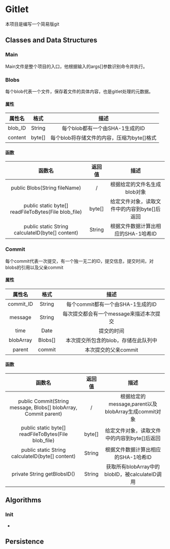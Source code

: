 # Gitlet
本项目是编写一个简易版git

## Classes and Data Structures
### Main
Main文件是整个项目的入口，他根据输入的args[]参数识别命令并执行。

### Blobs

每个blob代表一个文件，保存着文件的具体内容，也是gitlet处理的元数据。

#### 属性

| 属性名  |  格式  |                    描述                    |
| :-----: | :----: | :----------------------------------------: |
| blob_ID | String |      每个blob都有一个由SHA-1生成的ID       |
| content | byte[] | 每个blob将存储文件的内容，压缩为byte[]格式 |

#### 函数

|                        函数名                        | 返回值 |                     描述                     |
| :--------------------------------------------------: | :----: | :------------------------------------------: |
|            public Blobs(String fileName)             |   /    |         根据给定的文件名生成blob对象         |
| public static byte[] readFileToBytes(File blob_file) | byte[] | 给定文件对象，读取文件中的内容到byte[]后返回 |
|   public static String calculateID(byte[] content)   | String |     根据文件数据计算出相应的SHA-1哈希ID      |



### Commit

每个commit代表一次提交，有一个独一无二的ID，提交信息，提交时间，对blobs的引用以及父亲commit

#### 属性

|  属性名   |  格式   |                  描述                   |
| :-------: | :-----: | :-------------------------------------: |
| commit_ID | String  |    每个commit都有一个由SHA-1生成的ID    |
|  message  | String  | 每次提交都会有一个message来描述本次提交 |
|   time    |  Date   |               提交的时间                |
| blobArray | Blobs[] |  本次提交所包含的blob，存储在此队列中   |
|  parent   | commit  |          本次提交的父亲commit           |

#### 函数

|                            函数名                            | 返回值 |                        描述                         |
| :----------------------------------------------------------: | :----: | :-------------------------------------------------: |
| public Commit(String message, Blobs[] blobArray, Commit parent) |   /    | 根据给定的message,parent以及blobArray生成commit对象 |
|     public static byte[] readFileToBytes(File blob_file)     | byte[] |    给定文件对象，读取文件中的内容到byte[]后返回     |
|       public static String calculateID(byte[] content)       | String |         根据文件数据计算出相应的SHA-1哈希ID         |
|                 private String getBlobsID()                  | String |   获取所有blobArray中的blobID，被calculateID调用    |

## Algorithms

### Init

- 



## Persistence





